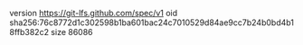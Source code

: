version https://git-lfs.github.com/spec/v1
oid sha256:76c8772d1c302598b1ba601bac24c7010529d84ae9cc7b24b0bd4b18ffb382c2
size 86086
